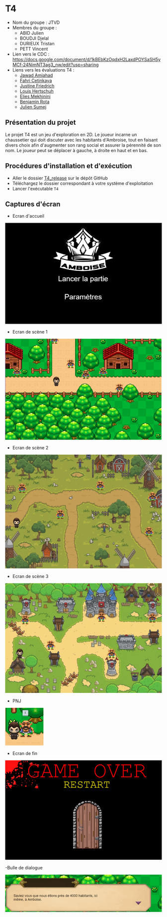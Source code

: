 # T4

- Nom du groupe : JTVD
- Membres du groupe : 
  - ABID Julien
  - BOUDJI Djelal
  - DURIEUX Tristan
  - PETT Vincent
- Lien vers le CDC : https://docs.google.com/document/d/1kBEbKzOqdxH2LaxdPOYSaSH5yMCf-24NimNT3ag3_nw/edit?usp=sharing
- Liens vers les évaluations T4 :
  - [Jawad Amjahad](Evaluation-T4-Jawad_Amjahad.md)
  - [Fahri Cetinkaya](Evaluation-T4-Fahri_Cetinkaya.md)
  - [Justine Friedrich](Evaluation-T4-Justine_Friedrich.md)
  - [Louis Hertschuh](Evaluation-T4-Louis_Hertschuh.md)
  - [Elies Mekhinini](Evaluation-T4-Elies_Mekhinini.md)
  - [Benjamin Rota](Evaluation-T4-Benjamin_Rota.md)
  - [Julien Sumej](Evaluation-T4-Julien_Sumej.md)

## Présentation du projet

Le projet T4 est un jeu d'exploration en 2D. Le joueur incarne un chaussetier qui doit discuter avec les habitants d'Ambroise, tout en faisant divers choix afin d'augmenter son rang social et assurer la pérennité de son nom. Le joueur peut se déplacer à gauche, à droite en haut et en bas.

## Procédures d'installation et d'exécution

- Aller le dossier [T4_release](T4_release) sur le dépôt GitHub
- Téléchargez le dossier correspondant à votre système d'exploitation
- Lancer l'exécutable `T4`

## Captures d'écran

- Ecran d'accueil

![Ecran d'accueil](img/title_screen.png)

- Ecran de scène 1

![Ecran de scène 1](img/scene_1.png)

- Ecran de scène 2

![Ecran de scène 2](img/scene2.png)

- Ecran de scène 3

![Ecran de scène 3](img/scene_3.png)

- PNJ

![PNJ](img/pnj.png)

- Ecran de fin

![Ecran de fin](img/game_over.png)

-Bulle de dialogue

![Bulle de dialogue](img/dialog.png)
